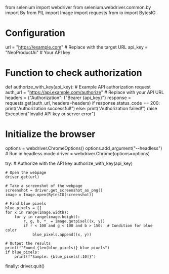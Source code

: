 from selenium import webdriver
from selenium.webdriver.common.by import By
from PIL import Image
import requests
from io import BytesIO

# Configuration
url = "https://example.com"  # Replace with the target URL
api_key = "NeoProductAi"  # Your API key

# Function to check authorization
def authorize_with_key(api_key):
    # Example API authorization request
    auth_url = "https://api.example.com/authorize"  # Replace with your API URL
    headers = {"Authorization": f"Bearer {api_key}"}
    response = requests.get(auth_url, headers=headers)
    if response.status_code == 200:
        print("Authorization successful!")
    else:
        print("Authorization failed!")
        raise Exception("Invalid API key or server error")

# Initialize the browser
options = webdriver.ChromeOptions()
options.add_argument("--headless")  # Run in headless mode
driver = webdriver.Chrome(options=options)

try:
    # Authorize with the API key
    authorize_with_key(api_key)

    # Open the webpage
    driver.get(url)

    # Take a screenshot of the webpage
    screenshot = driver.get_screenshot_as_png()
    image = Image.open(BytesIO(screenshot))

    # Find blue pixels
    blue_pixels = []
    for x in range(image.width):
        for y in range(image.height):
            r, g, b, *_ = image.getpixel((x, y))
            if r < 100 and g < 100 and b > 150:  # Condition for blue color
                blue_pixels.append((x, y))

    # Output the results
    print(f"Found {len(blue_pixels)} blue pixels")
    if blue_pixels:
        print(f"Sample: {blue_pixels[:10]}")

finally:
    driver.quit()
